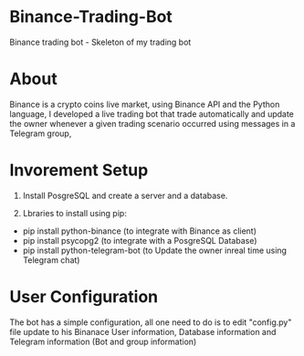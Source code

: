 # Binance-Trading-Bot 
Binance trading bot - Skeleton of my trading bot 

# About
Binance is a crypto coins live market, using Binance API 
and the Python language, I developed a live trading bot that trade automatically 
and update the owner whenever a given trading scenario occurred using 
messages in a Telegram group,

# Invorement Setup
1. Install PosgreSQL and create a server and a database.

2. Lbraries to install using pip:
- pip install python-binance (to integrate with Binance as client)
- pip install psycopg2 (to integrate with a PosgreSQL Database)
- pip install python-telegram-bot (to Update the owner inreal time using Telegram chat)
  

# User Configuration
The bot has a simple configuration, all one need to do is to edit "config.py" file update to his Binanace User information, Database information and Telegram information (Bot and group information)
